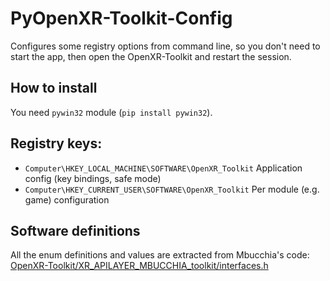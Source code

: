 # PyOpenXR-Toolkit-Config

Configures some registry options from command line, so you don't need to start the app, then open the OpenXR-Toolkit and restart the session.

## How to install

You need `pywin32` module (`pip install pywin32`).


## Registry keys:

* `Computer\HKEY_LOCAL_MACHINE\SOFTWARE\OpenXR_Toolkit` Application config (key bindings, safe mode)
* `Computer\HKEY_CURRENT_USER\SOFTWARE\OpenXR_Toolkit` Per module (e.g. game) configuration

## Software definitions

All the enum definitions and values are extracted from Mbucchia's code: [OpenXR-Toolkit/XR_APILAYER_MBUCCHIA_toolkit/interfaces.h](https://github.com/mbucchia/OpenXR-Toolkit/blob/main/XR_APILAYER_MBUCCHIA_toolkit/interfaces.h)
